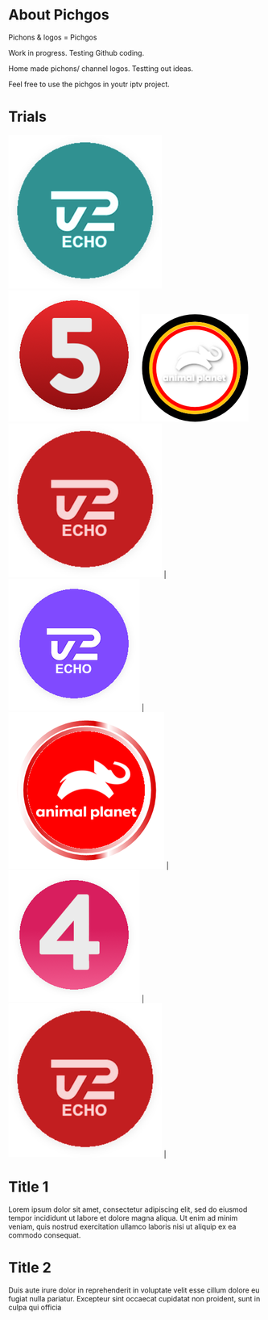 # About Pichgos
Pichons & logos = Pichgos

Work in progress. Testing Github coding.

Home made pichons/ channel logos. Testting out ideas.

Feel free to use the pichgos in youtr iptv project.

# Trials

![TV2 Play] ![TV2] ![TV2 News] ![TV2 Charlie] |
![TV2 Echo] | ![TV2 Fri] | ![TV2 Sport] | ![TV2 Sport X] |


[TV2 Echo]: https://github.com/makmango/Pichgos/blob/main/DK/TV2/Echo.png
[TV2 Play]: https://github.com/makmango/Pichgos/blob/main/DK/TV2/FRI.png
[TV2]: https://github.com/makmango/Pichgos/blob/main/DK/TV2/kanal5.png
[TV2 News]: https://github.com/makmango/Pichgos/blob/main/DK/TV2/lo1_1.png?raw=true
[TV2 Charlie]: https://github.com/makmango/Pichgos/blob/main/DK/TV2/News.png
[TV2 Echo]: https://github.com/makmango/Pichgos/blob/main/DK/TV2/lo1_1.png
[TV2 Fri]: https://github.com/makmango/Pichgos/blob/main/DK/TV2/Untitled%203.png
[TV2 Sport]: https://github.com/makmango/Pichgos/blob/main/DK/TV2/kanal4.png
[TV2 Sport X]: https://github.com/makmango/Pichgos/blob/main/DK/TV2/News.png

# Title 1
Lorem ipsum dolor sit amet, consectetur adipiscing elit, sed do eiusmod tempor incididunt ut labore et dolore magna aliqua. Ut enim ad minim veniam, quis nostrud exercitation ullamco laboris nisi ut aliquip ex ea commodo consequat. 

# Title 2
Duis aute irure dolor in reprehenderit in voluptate velit esse cillum dolore eu fugiat nulla pariatur. Excepteur sint occaecat cupidatat non proident, sunt in culpa qui officia
